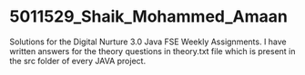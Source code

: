 # 5011529_Shaik_Mohammed_Amaan
Solutions for the Digital Nurture 3.0 Java FSE Weekly Assignments.
I have written answers for the theory questions in theory.txt file which is present in the src folder of every JAVA project.
